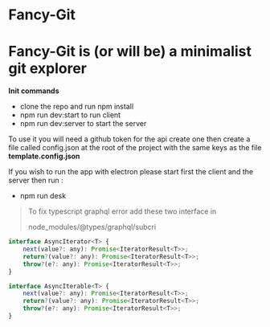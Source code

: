 # Fancy-Git

Fancy-Git is (or will be) a minimalist git explorer
=======================

**Init commands**

* clone the repo and run npm install
* npm run dev:start to run client
* npm run dev:server to start the server

To use it you will need a github token for the api create one then create a file called config.json at the root of the project with the same keys as the file **template.config.json**


If you wish to run the app with electron please start first the client and the server then run :

* npm run desk

>To fix typescript graphql error add these two interface in
>
>node_modules/@types/graphql/subcri

```javascript
interface AsyncIterator<T> {
    next(value?: any): Promise<IteratorResult<T>>;
    return?(value?: any): Promise<IteratorResult<T>>;
    throw?(e?: any): Promise<IteratorResult<T>>;
}

interface AsyncIterable<T> {
    next(value?: any): Promise<IteratorResult<T>>;
    return?(value?: any): Promise<IteratorResult<T>>;
    throw?(e?: any): Promise<IteratorResult<T>>;
}
```
